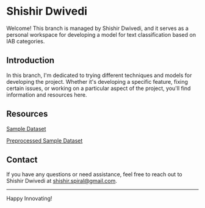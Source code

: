 # Shishir Dwivedi

Welcome! This branch is managed by Shishir Dwivedi, and it serves as a personal workspace for developing a model for text classification based on IAB categories.

## Introduction

In this branch, I'm dedicated to trying different techniques and models for developing the project. Whether it's developing a specific feature, fixing certain issues, or working on a particular aspect of the project, you'll find information and resources here.

## Resources

[Sample Dataset](https://drive.google.com/file/d/1pQJT9wJ9ZDk6-Da4TDovoksCFfNTHAZP/view?usp=sharing)

[Preprocessed Sample Dataset](https://drive.google.com/file/d/1pQJT9wJ9ZDk6-Da4TDovoksCFfNTHAZP/view?usp=sharing)

## Contact

If you have any questions or need assistance, feel free to reach out to Shishir Dwivedi at shishir.spiral@gmail.com.

---

Happy Innovating!
